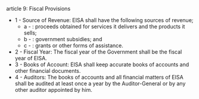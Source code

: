 article 9: Fiscal Provisions

<ul>
			<li>1 - Source of Revenue: EISA shall have the following sources of revenue;<ul>
						<li>a - : proceeds obtained for services it delivers and the products it sells;<ul>
						</ul></li>						<li>b - : government subsidies; and<ul>
						</ul></li>						<li>c - : grants or other forms of assistance.<ul>
						</ul></li>			</ul></li>			<li>2 - Fiscal Year: The fiscal year of the Government shall be the fiscal year of EISA.<ul>
			</ul></li>			<li>3 - Books of Account: EISA shall keep accurate books of accounts and other financial documents.<ul>
			</ul></li>			<li>4 - Auditors: The books of accounts and all financial matters of EISA shall be audited at least once a year by the Auditor-General or by any other auditor appointed by him. <ul>
			</ul></li></ul>